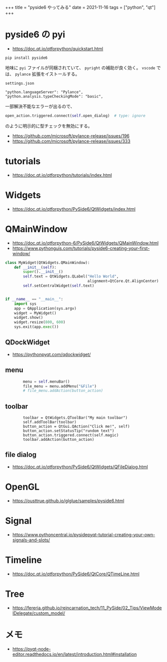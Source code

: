 +++
title = "pyside6 やってみる"
date = 2021-11-16
tags = ["python", "qt"]
+++

# pyside6 の pyi

* <https://doc.qt.io/qtforpython/quickstart.html>

`pip install pyside6`

地味に `pyi` ファイルが同梱されていて、 `pyright` の補助が良く効く。
`vscode` では、 `pylance` 拡張をイストールする。

`settings.json`
```
"python.languageServer": "Pylance",
"python.analysis.typeCheckingMode": "basic",
```

一部解決不能なエラーが出るので、

```python
open_action.triggered.connect(self.open_dialog)  # type: ignore
```

のように明示的に型チェックを無効にする。

* <https://github.com/microsoft/pylance-release/issues/196>
* <https://github.com/microsoft/pylance-release/issues/333>

# tutorials

* <https://doc.qt.io/qtforpython/tutorials/index.html>

# Widgets

* <https://doc.qt.io/qtforpython/PySide6/QtWidgets/index.html>

# QMainWindow

* <https://doc.qt.io/qtforpython-6/PySide6/QtWidgets/QMainWindow.html>
* <https://www.pythonguis.com/tutorials/pyside6-creating-your-first-window/>


```python
class MyWidget(QtWidgets.QMainWindow):
    def __init__(self):
        super().__init__()
        self.text = QtWidgets.QLabel("Hello World",
                                     alignment=QtCore.Qt.AlignCenter)
        self.setCentralWidget(self.text)


if __name__ == "__main__":
    import sys
    app = QApplication(sys.argv)
    widget = MyWidget()
    widget.show()
    widget.resize(800, 600)
    sys.exit(app.exec())
```

## QDockWidget

* <https://pythonpyqt.com/qdockwidget/>

## menu

```python
        menu = self.menuBar()
        file_menu = menu.addMenu("&File")
        # file_menu.addAction(button_action)
```

## toolbar

```
        toolbar = QtWidgets.QToolBar("My main toolbar")
        self.addToolBar(toolbar)
        button_action = QtGui.QAction("Click me!", self)
        button_action.setStatusTip("rundom text")
        button_action.triggered.connect(self.magic)
        toolbar.addAction(button_action)
```

## file dialog

* <https://doc.qt.io/qtforpython/PySide6/QtWidgets/QFileDialog.html>

# OpenGL

* <https://ousttrue.github.io/glglue/samples/pyside6.html>

# Signal

* <https://www.pythoncentral.io/pysidepyqt-tutorial-creating-your-own-signals-and-slots/>

# Timeline

* <https://doc.qt.io/qtforpython/PySide6/QtCore/QTimeLine.html>

# Tree

* <https://fereria.github.io/reincarnation_tech/11_PySide/02_Tips/ViewModelDelegate/custom_model/>

# メモ

* <https://pyqt-node-editor.readthedocs.io/en/latest/introduction.html#installation>

